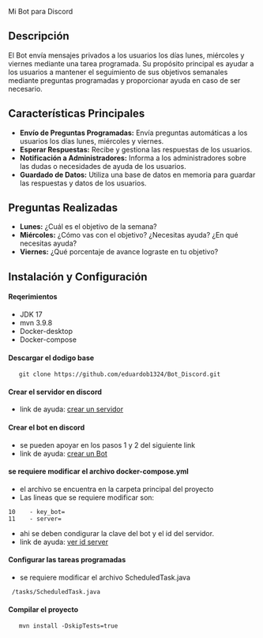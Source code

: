  Mi Bot para Discord

## Descripción
El Bot envía mensajes privados a los usuarios los días lunes, miércoles y viernes mediante una tarea programada. Su propósito principal es ayudar a los usuarios a mantener el seguimiento de sus objetivos semanales mediante preguntas programadas y proporcionar ayuda en caso de ser necesario.

## Características Principales
- **Envío de Preguntas Programadas:**  Envía preguntas automáticas a los usuarios los días lunes, miércoles y viernes.
- **Esperar Respuestas:** Recibe y gestiona las respuestas de los usuarios.
- **Notificación a Administradores:** Informa a los administradores sobre las dudas o necesidades de ayuda de los usuarios.
- **Guardado de Datos:** Utiliza una base de datos en memoria para guardar las respuestas y datos de los usuarios.


## Preguntas Realizadas
- **Lunes:** ¿Cuál es el objetivo de la semana?
- **Miércoles:** ¿Cómo vas con el objetivo? ¿Necesitas ayuda? ¿En qué necesitas ayuda?
- **Viernes:** ¿Qué porcentaje de avance lograste en tu objetivo?

## Instalación y Configuración
#### Reqerimientos
- JDK 17
- mvn 3.9.8
- Docker-desktop
- Docker-compose

#### Descargar el dodigo base

``` shell
   git clone https://github.com/eduardob1324/Bot_Discord.git
```

#### Crear el servidor en discord
- link de ayuda:  [crear un servidor](https://support.discord.com/hc/es/articles/204849977--C%C3%B3mo-creo-un-servidor)

#### Crear el bot en discord
- se pueden apoyar en los pasos 1 y 2 del siguiente link
- link de ayuda:  [crear un Bot](https://www.hostinger.mx/tutoriales/como-alojar-un-bot-de-discord)

#### se requiere modificar el archivo docker-compose.yml
- el archivo se encuentra en la carpeta principal del proyecto
- Las lineas que se requiere modificar son:
 ```
 10    - key_bot=
 11    - server=
 ```
- ahi se deben condigurar la clave del bot y el id del servidor.
- link de ayuda: [ver id server](https://support.discord.com/hc/es/articles/206346498--D%C3%B3nde-puedo-encontrar-mi-ID-de-usuario-servidor-mensaje)

#### Configurar las tareas programadas 
- se requiere modificar el archivo ScheduledTask.java
```
 /tasks/ScheduledTask.java
```

#### Compilar el proyecto

``` shell
   mvn install -DskipTests=true 
```





















